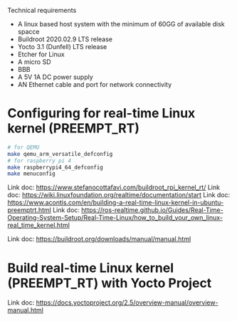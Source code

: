 Technical requirements

- A linux based host system with the minimum of 60GG of available disk spacce
- Buildroot 2020.02.9 LTS release
- Yocto 3.1 (Dunfell) LTS release
- Etcher for Linux
- A micro SD
- BBB
- A 5V 1A DC power supply
- AN Ethernet cable and port for network connectivity

# Configuring for real-time Linux kernel (PREEMPT_RT)

```bash
# for QEMU
make qemu_arm_versatile_defconfig
# for raspberry pi 4
make raspberrypi4_64_defconfig
make menuconfig
```

Link doc: https://www.stefanocottafavi.com/buildroot_rpi_kernel_rt/
Link doc: https://wiki.linuxfoundation.org/realtime/documentation/start
Link doc: https://www.acontis.com/en/building-a-real-time-linux-kernel-in-ubuntu-preemptrt.html
Link doc: https://ros-realtime.github.io/Guides/Real-Time-Operating-System-Setup/Real-Time-Linux/how_to_build_your_own_linux-real_time_kernel.html

<!-- Testing... -->
<!--For Raspberry Pi 4, the following kernel configuration options are required:-->
<!---->
<!--CONFIG_PREEMPT_RT=y-->
<!--CONFIG_PREEMPT=y-->
<!--CONFIG_PREEMPT_COUNT=y-->
<!--CONFIG_PREEMPT_RT_FULL=y-->
<!--CONFIG_PREEMPT_RT_BASE=y-->
<!--CONFIG_PREEMPT_RT_FULL=y-->
<!--CONFIG_PREEMPT_RT_FULL=y-->
<!---->
<!--For QEMU, the following kernel configuration options are required:-->
<!---->
<!--CONFIG_PREEMPT_RT=y-->
<!--CONFIG_PREEMPT=y-->
<!--CONFIG_PREEMPT_COUNT=y-->
<!--CONFIG_PREEMPT_RT_FULL=y-->

Link doc: https://buildroot.org/downloads/manual/manual.html

# Build real-time Linux kernel (PREEMPT_RT) with Yocto Project

Link doc: https://docs.yoctoproject.org/2.5/overview-manual/overview-manual.html


